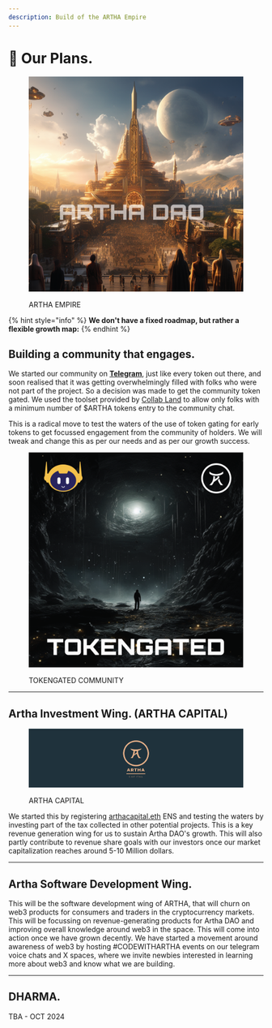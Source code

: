```yaml
---
description: Build of the ARTHA Empire
---
```


# 🏰 Our Plans.

<figure><img src="../.gitbook/assets/bUY.png" alt=""><figcaption><p>ARTHA EMPIRE</p></figcaption></figure>

{% hint style="info" %}
**We don't have a fixed roadmap, but rather a flexible growth map:**&#x20;
{% endhint %}

## Building a community that engages.

We started our community on [**Telegram**](https://t.me/ArthaDao), just like every token out there, and soon realised that it was getting overwhelmingly filled with folks who were not part of the project. So a decision was made to get the community token gated. We used the toolset provided by [Collab Land](https://docs.collab.land/docs/tutorials/token-gating-tutorial) to allow only folks with a minimum number of $ARTHA tokens entry to the community chat.&#x20;

This is a radical move to test the waters of the use of token gating for early tokens to get focussed engagement from the community of holders. We will tweak and change this as per our needs and as per our growth success.&#x20;



<figure><img src="../.gitbook/assets/Asset 57@2x.png" alt=""><figcaption><p>TOKENGATED COMMUNITY</p></figcaption></figure>

***

## Artha Investment Wing. (ARTHA CAPITAL)

<div data-full-width="true">

<figure><img src="../.gitbook/assets/BannerAC@4x.png" alt=""><figcaption><p>ARTHA CAPITAL</p></figcaption></figure>

</div>

We started this by registering [arthacapital.eth](https://app.ens.domains/arthacapital.eth) ENS and testing the waters by investing part of the tax collected in other potential projects. This is a key revenue generation wing for us to sustain Artha DAO's growth. This will also partly contribute to revenue share goals with our investors once our market capitalization reaches around 5-10 Million dollars.&#x20;

***

## Artha Software Development Wing.

This will be the software development wing of ARTHA, that will churn on web3 products for consumers and traders in the cryptocurrency markets. This will be focussing on revenue-generating products for Artha DAO and improving overall knowledge around web3 in the space. This will come into action once we have grown decently. We have started a movement around awareness of web3 by hosting #CODEWITHARTHA events on our telegram voice chats and X spaces, where we invite newbies interested in learning more about web3 and know what we are building.

***

## DHARMA.

TBA - OCT 2024
